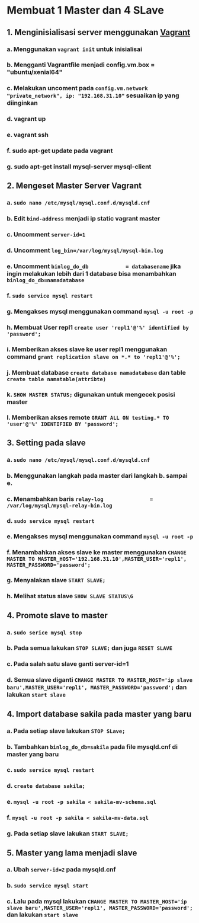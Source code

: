 # Membuat 1 Master dan 4 SLave
## 1. Menginisialisasi server menggunakan [Vagrant](https://github.com/fathoniadi/cloud-2018/tree/master/vagrant)
### a. Menggunakan `vagrant init` untuk inisialisai
### b. Mengganti Vagrantfile menjadi config.vm.box = "ubuntu/xenial64"
### c. Melakukan uncoment pada `config.vm.network "private_network", ip: "192.168.31.10"` sesuaikan ip yang diinginkan
### d. vagrant up
### e. vagrant ssh
### f. sudo apt-get update pada vagrant
### g. sudo apt-get install mysql-server mysql-client
## 2. Mengeset Master Server Vagrant
### a. `sudo nano /etc/mysql/mysql.conf.d/mysqld.cnf `
### b. Edit `bind-address` menjadi ip static vagrant master
### c. Uncomment `server-id=1`
### d. Uncomment `log_bin=/var/log/mysql/mysql-bin.log`
### e. Uncomment `binlog_do_db            = databasename` jika ingin melakukan lebih dari 1 database bisa menambahkan `binlog_do_db=namadatabase`
### f. `sudo service mysql restart`
### g. Mengakses mysql menggunakan command `mysql -u root -p`
### h. Membuat User repl1 `create user 'repl1'@'%' identified by 'password';`
### i. Memberikan akses slave ke user repl1 menggunakan command `grant replication slave on *.* to 'repl1'@'%';`
### j. Membuat database `create database namadatabase` dan table `create table namatable(attribte)`
### k. `SHOW MASTER STATUS;` digunakan untuk mengecek posisi master
### l. Memberikan akses remote `GRANT ALL ON testing.* TO 'user'@'%' IDENTIFIED BY 'password';`
## 3. Setting pada slave
### a. `sudo nano /etc/mysql/mysql.conf.d/mysqld.cnf `
### b. Menggunakan langkah pada master dari langkah b. sampai e.
### c. Menambahkan baris `relay-log               = /var/log/mysql/mysql-relay-bin.log`
### d. `sudo service mysql restart`
### e. Mengakses mysql menggunakan command `mysql -u root -p`
### f. Menambahkan akses slave ke master menggunakan `CHANGE MASTER TO MASTER_HOST='192.168.31.10',MASTER_USER='repl1', MASTER_PASSWORD='password';`
### g. Menyalakan slave `START SLAVE;`
### h. Melihat status slave `SHOW SLAVE STATUS\G`
## 4. Promote slave to master
### a. `sudo serice mysql stop`
### b. Pada semua lakukan `STOP SLAVE;` dan juga `RESET SLAVE`
### c. Pada salah satu slave ganti server-id=1
### d. Semua slave diganti `CHANGE MASTER TO MASTER_HOST='ip slave baru',MASTER_USER='repl1', MASTER_PASSWORD='password';` dan lakukan `start slave`
## 4. Import database sakila pada master yang baru
### a. Pada setiap slave lakukan `STOP SLave;`
### b. Tambahkan `binlog_do_db=sakila` pada file mysqld.cnf di master yang baru
### c. `sudo service mysql restart`
### d. `create database sakila;`
### e. `mysql -u root -p sakila < sakila-mv-schema.sql`
### f. `mysql -u root -p sakila < sakila-mv-data.sql`
### g. Pada setiap slave lakukan `START SLAVE;`
## 5. Master yang lama menjadi slave
### a. Ubah `server-id=2` pada mysqld.cnf
### b. `sudo service mysql start`
### c. Lalu pada mysql lakukan `CHANGE MASTER TO MASTER_HOST='ip slave baru',MASTER_USER='repl1', MASTER_PASSWORD='password';` dan lakukan `start slave`